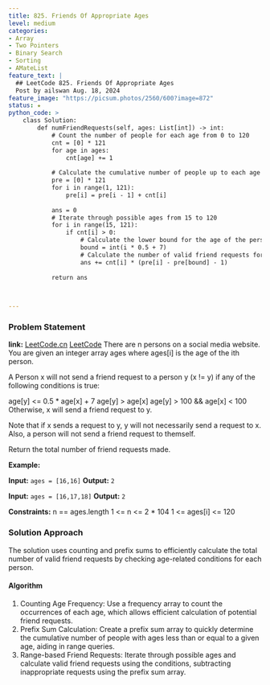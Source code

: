 ```yaml
---
title: 825. Friends Of Appropriate Ages
level: medium
categories:
- Array
- Two Pointers
- Binary Search
- Sorting
- AMateList
feature_text: |
  ## LeetCode 825. Friends Of Appropriate Ages
  Post by ailswan Aug. 18, 2024
feature_image: "https://picsum.photos/2560/600?image=872"
status: ★
python_code: >
    class Solution:
        def numFriendRequests(self, ages: List[int]) -> int:
            # Count the number of people for each age from 0 to 120
            cnt = [0] * 121
            for age in ages:
                cnt[age] += 1
            
            # Calculate the cumulative number of people up to each age
            pre = [0] * 121
            for i in range(1, 121):
                pre[i] = pre[i - 1] + cnt[i]
            
            ans = 0
            # Iterate through possible ages from 15 to 120
            for i in range(15, 121):
                if cnt[i] > 0:
                    # Calculate the lower bound for the age of the person who can receive a friend request
                    bound = int(i * 0.5 + 7)
                    # Calculate the number of valid friend requests for the current age
                    ans += cnt[i] * (pre[i] - pre[bound] - 1)
            
            return ans

     

---
```


### Problem Statement
**link:**
[LeetCode.cn](https://leetcode.cn/problems/friends-of-appropriate-ages/)
[LeetCode](https://leetcode.com/friends-of-appropriate-ages/)
There are n persons on a social media website. You are given an integer array ages where ages[i] is the age of the ith person.

A Person x will not send a friend request to a person y (x != y) if any of the following conditions is true:

age[y] <= 0.5 * age[x] + 7
age[y] > age[x]
age[y] > 100 && age[x] < 100
Otherwise, x will send a friend request to y.

Note that if x sends a request to y, y will not necessarily send a request to x. Also, a person will not send a friend request to themself.

Return the total number of friend requests made.

 
**Example:**

**Input:** `ages = [16,16]`
**Output:** `2`

**Input:** `ages = [16,17,18]`
**Output:** `2`

**Constraints:**
n == ages.length
1 <= n <= 2 * 104
1 <= ages[i] <= 120
 
### Solution Approach
The solution uses counting and prefix sums to efficiently calculate the total number of valid friend requests by checking age-related conditions for each person.

#### Algorithm
1. Counting Age Frequency: Use a frequency array to count the occurrences of each age, which allows efficient calculation of potential friend requests.
2. Prefix Sum Calculation: Create a prefix sum array to quickly determine the cumulative number of people with ages less than or equal to a given age, aiding in range queries.
3. Range-based Friend Requests: Iterate through possible ages and calculate valid friend requests using the conditions, subtracting inappropriate requests using the prefix sum array.